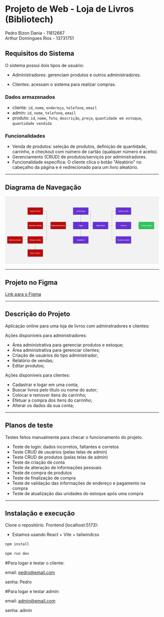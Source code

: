 # Projeto de Web - Loja de Livros (Bibliotech)

Pedro Bizon Dania - 11812667  
Arthur Domingues Rios - 13731751  

## Requisitos do Sistema

O sistema possui dois tipos de usuário:

- Administradores: gerenciam produtos e outros administradores.  

- Clientes: acessam o sistema para realizar compras.

### Dados armazenados

- cliente: `id`, `nome`, `endereço`, `telefone`, `email`
- admin: `id`, `nome`, `telefone`, `email`
- produto: `id`, `nome`, `foto`, `descrição`, `preço`, `quantidade em estoque`, `quantidade vendida`

### Funcionalidades

- Venda de produtos: seleção de produtos, definição de quantidade, carrinho, e checkout com número de cartão (qualquer número é aceito).
- Gerenciamento (CRUD) de produtos/serviços por administradores.
- Funcionalidade específica: O cliente clica o botão "Aleatório" no cabeçalho da página e é redirecionado para um livro aleatório.


---

## Diagrama de Navegação

![Diagrama de Navegação](Mockups/DiagramaPaginas.jpg)

---

## Projeto no Figma

[Link para o Figma](https://www.figma.com/design/KCJOQ1HRQr8NRWqZ0fCD8N/Trabalho-1-Web?node-id=0-1&p=f&t=Ws5Fnwljwq0gYktq-0)

---

## Descrição do Projeto

Aplicação online para uma loja de livros com adminstradores e clientes:

Ações disponíveis para administradores:
- Área administrativa para gerenciar produtos e estoque;
- Área administrativa para gerenciar clientes;
- Criação de usuários do tipo administrador;
- Relatório de vendas;
- Editar produtos;

Ações disponíveis para clientes:
- Cadastrar e logar em uma conta;
- Buscar livros pelo título ou nome do autor;
- Colocar e remover itens do carrinho;
- Efetuar a compra dos itens do carrinho;
- Alterar os dados da sua conta;

---

## Planos de teste

Testes feitos manualmente para checar o funcionamento do projeto.
 - Teste de login: dados incorretos, faltantes e corretos
 - Teste CRUD de usuários (pelas telas de admin)
 - Teste CRUD de produtos (pelas telas de admin)
 - Teste de criação de conta
 - Teste de alteração de informações pessoais
 - Teste de compra de produtos
 - Teste de finalização de compra
 - Teste de validação das informações de endereço e pagamento na compra
 - Teste de atualização das unidades do estoque após uma compra

---

## Instalação e execução

Clone o repositório.
Frontend (localhost:5173):
- Estamos usando React + Vite + tailwindcss
```bash
npm install
```
```bash
npm run dev
```
#Para logar e testar o cliente:

email: pedro@email.com

senha: Pedro

#Para logar e testar admin:

email: admin@email.com

senha: admin

